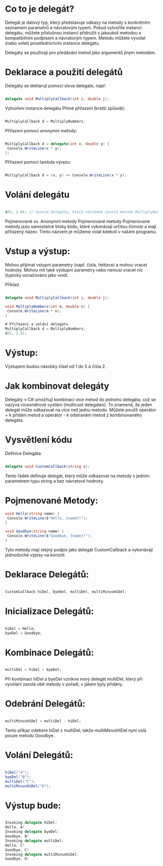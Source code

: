# Co to je delegát?
Delegát je datový typ, který představuje odkazy na metody s konkrétním seznamem parametrů a návratovým typem. Pokud vytvoříte instanci delegátu, můžete příslušnou instanci přidružit s jakoukoli metodou s kompatibilním podpisem a návratovým typem. Metodu můžete vyvolat (nebo volat) prostřednictvím instance delegátu.

Delegáty se používají pro předávání metod jako argumentů jiným metodám.

# Deklarace a použití delegátů
Delegáty se deklarují pomocí slova delegate, např:

   
   ```csharp

delegate void MultiplyCallback(int i, double j);
 ```
Vytvoření instance delegátu
Přímé přiřazení (kratší způsob):

   
   ```csharp

MultiplyCallback d = MultiplyNumbers;
 ```
Přiřazení pomocí anonymní metody:

   
   ```csharp

MultiplyCallback d = delegate(int x, double y) {
    Console.WriteLine(x * y);
};
 ```
Přiřazení pomocí lambda výrazu:

   
   ```csharp

MultiplyCallback d = (x, y) => Console.WriteLine(x * y);
 ```
# Volání delegátu
 ```csharp

d(5, 2.0); // Vyvolá delegáta, který následně zavolá metodu MultiplyNumbers
 ```
Pojmenované vs. Anonymní metody
Pojmenované metody
Pojmenované metody jsou samostatné bloky kódu, které vykonávají určitou činnost a mají přiřazený název. Tímto názvem je můžeme volat kdekoli v našem programu.

# Vstup a výstup:
Mohou přijímat vstupní parametry (např. čísla, řetězce) a mohou vracet hodnoty. Mohou mít také výstupní parametry nebo nemusí vracet nic (typicky označováno jako void).

Příklad
   
   ```csharp

delegate void MultiplyCallback(int i, double j);

void MultiplyNumbers(int m, double n) {
    Console.WriteLine(m * n);
}
 
# Přiřazení a volání delegátu
MultiplyCallback d = MultiplyNumbers;
d(5, 2.0); 
 ```
# Výstup:
Výstupem budou násobky čísel od 1 do 5 a čísla 2.

# Jak kombinovat delegáty
Delegáty v C# umožňují kombinaci více metod do jednoho delegáta, což se nazývá vícesměrové vysílání (multicast delegates). To znamená, že jeden delegát může odkazovat na více než jednu metodu. Můžete použít operátor + k přidání metod a operátor - k odstranění metod z kombinovaného delegáta.

# Vysvětlení kódu
Definice Delegáta:

   
   ```csharp

delegate void CustomCallback(string s);
 ```
Tento řádek definuje delegát, který může odkazovat na metody s jedním parametrem typu string a bez návratové hodnoty.

# Pojmenované Metody:

   
   ```csharp
void Hello(string name) {
    Console.WriteLine($"Hello, {name}!");
}

void Goodbye(string name) {
    Console.WriteLine($"Goodbye, {name}!");
}
 ```
Tyto metody mají stejný podpis jako delegát CustomCallback a vykonávají jednoduché výpisy na konzoli.

# Deklarace Delegátů:

   
   ```csharp

CustomCallback hiDel, byeDel, multiDel, multiMinusHiDel;
 ```
# Inicializace Delegátů:

   
   ```csharp

hiDel = Hello;
byeDel = Goodbye;
 ```
# Kombinace Delegátů:

   
   ```csharp

multiDel = hiDel + byeDel;
 ```
Při kombinaci hiDel a byeDel vznikne nový delegát multiDel, který při vyvolání zavolá obě metody v pořadí, v jakém byly přidány.

# Odebrání Delegátů:

   
   ```csharp

multiMinusHiDel = multiDel - hiDel;
 ```
Tento příkaz odebere hiDel z multiDel, takže multiMinusHiDel nyní volá pouze metodu Goodbye.

# Volání Delegátů:

   
   ```csharp

hiDel("A");
byeDel("B");
multiDel("C");
multiMinusHiDel("D");
 ```
# Výstup bude:

   
   ```csharp

Invoking delegate hiDel:
Hello, A!
Invoking delegate byeDel:
Goodbye, B!
Invoking delegate multiDel:
Hello, C!
Goodbye, C!
Invoking delegate multiMinusHiDel:
Goodbye, D!
 ```
